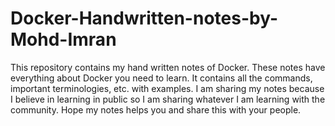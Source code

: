 # Docker-Handwritten-notes-by-Mohd-Imran
This repository contains my hand written notes of Docker. These notes have everything about Docker you need to learn. It contains all the commands, important terminologies, etc. with examples. I am sharing my notes because I believe in learning in public so I am sharing whatever I am learning with the community. Hope my notes helps you and share this with your people.

